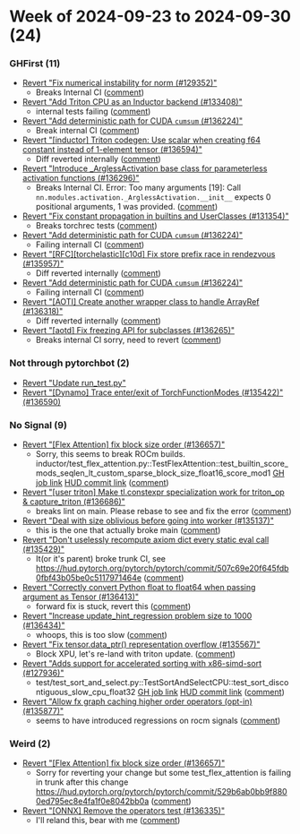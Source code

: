 # Week of 2024-09-23 to 2024-09-30 (24)

### GHFirst (11)

- [Revert "Fix numerical instability for norm (#129352)"](https://github.com/pytorch/pytorch/commit/f21b471978266489f1b243660f73e7cd0252bb22)
  - Breaks Internal CI ([comment](https://github.com/pytorch/pytorch/pull/129352#issuecomment-2379989485))
- [Revert "Add Triton CPU as an Inductor backend (#133408)"](https://github.com/pytorch/pytorch/commit/36428f91e969dd27c6f2aa2665da3e5180ba4deb)
  - internal tests failing ([comment](https://github.com/pytorch/pytorch/pull/133408#issuecomment-2379692517))
- [Revert "Add deterministic path for CUDA `cumsum` (#136224)"](https://github.com/pytorch/pytorch/commit/e9d2765ec8f04be38867add5774c031ad1a0798d)
  - Break internal CI ([comment](https://github.com/pytorch/pytorch/pull/136224#issuecomment-2379214226))
- [Revert "[inductor] Triton codegen: Use scalar when creating f64 constant instead of 1-element tensor (#136594)"](https://github.com/pytorch/pytorch/commit/5eb68d565fab476f901939a25f774d5b71f40386)
  - Diff reverted internally ([comment](https://github.com/pytorch/pytorch/pull/136594#issuecomment-2378358302))
- [Revert "Introduce _ArglessActivation base class for parameterless activation functions (#136296)"](https://github.com/pytorch/pytorch/commit/d5e4a20c171441459e96cbbd0f99bdfe0d8f0e88)
  - Breaks Internal CI. Error: Too many arguments [19]: Call `nn.modules.activation._ArglessActivation.__init__` expects 0 positional arguments, 1 was provided. ([comment](https://github.com/pytorch/pytorch/pull/136296#issuecomment-2377091280))
- [Revert "Fix constant propagation in builtins and UserClasses (#131354)"](https://github.com/pytorch/pytorch/commit/9223c16208bdb7055523d855a79cbce5d186bc5b)
  - Breaks torchrec tests ([comment](https://github.com/pytorch/pytorch/pull/131354#issuecomment-2375417145))
- [Revert "Add deterministic path for CUDA `cumsum` (#136224)"](https://github.com/pytorch/pytorch/commit/e3b89ca1242796666c522115dfb937d9ec528297)
  - Failing internall CI ([comment](https://github.com/pytorch/pytorch/pull/136224#issuecomment-2374201626))
- [Revert "[RFC][torchelastic][c10d] Fix store prefix race in rendezvous (#135957)"](https://github.com/pytorch/pytorch/commit/706eda5cd860fd654a250e107ad93facf66c5557)
  - Diff reverted internally ([comment](https://github.com/pytorch/pytorch/pull/135957#issuecomment-2372493186))
- [Revert "Add deterministic path for CUDA `cumsum` (#136224)"](https://github.com/pytorch/pytorch/commit/fd182b90a74918d60d598383dcdc4af7c6dc73b7)
  - Failing internall CI ([comment](https://github.com/pytorch/pytorch/pull/136224#issuecomment-2369244135))
- [Revert "[AOTI] Create another wrapper class to handle ArrayRef (#136318)"](https://github.com/pytorch/pytorch/commit/274883083d99511d33a6b75af40c99f7613fe40d)
  - Diff reverted internally ([comment](https://github.com/pytorch/pytorch/pull/136318#issuecomment-2368957264))
- [Revert "[aotd] Fix freezing API for subclasses (#136265)"](https://github.com/pytorch/pytorch/commit/df6a8fa1eb9f989f5bf59415ded0f7caa0b8ed49)
  - Breaks internal CI sorry, need to revert ([comment](https://github.com/pytorch/pytorch/pull/136265#issuecomment-2368772574))

### Not through pytorchbot (2)

- [Revert "Update run_test.py"](https://github.com/pytorch/pytorch/commit/a619ced5ed9d034b756850a07732f15c36e60a98)
- [Revert "[Dynamo] Trace enter/exit of TorchFunctionModes (#135422)" (#136590)](https://github.com/pytorch/pytorch/commit/289df45cee05edb0872b0df0f8a93c8d1dd5b5ca)

### No Signal (9)

- [Revert "[Flex Attention] fix block size order (#136657)"](https://github.com/pytorch/pytorch/commit/f7ab0e99893cb06d933c22de3e55720b1ac2176b)
  - Sorry, this seems to break ROCm builds. inductor/test_flex_attention.py::TestFlexAttention::test_builtin_score_mods_seqlen_lt_custom_sparse_block_size_float16_score_mod1 [GH job link](https://github.com/pytorch/pytorch/actions/runs/11069782242/job/30759299713) [HUD commit link](https://hud.pytorch.org/pytorch/pytorch/commit/b42f1e3641314c8dc369255b850450acddf3477c) ([comment](https://github.com/pytorch/pytorch/pull/136657#issuecomment-2380031525))
- [Revert "[user triton] Make tl.constexpr specialization work for triton_op & capture_triton (#136686)"](https://github.com/pytorch/pytorch/commit/287dc3639553731ab150592fbb31f95dbb5c593e)
  - breaks lint on main. Please rebase to see and fix the error ([comment](https://github.com/pytorch/pytorch/pull/136686#issuecomment-2379830921))
- [Revert "Deal with size oblivious before going into worker (#135137)"](https://github.com/pytorch/pytorch/commit/de159f0c8d4511041fb2ff9d75fa5d45192bfca1)
  - this is the one that actually broke main ([comment](https://github.com/pytorch/pytorch/pull/135137#issuecomment-2379438566))
- [Revert "Don't uselessly recompute axiom dict every static eval call (#135429)"](https://github.com/pytorch/pytorch/commit/e5228a77712138291521e08bd521e6ae9ad5ba2c)
  - It(or it's parent) broke trunk CI, see https://hud.pytorch.org/pytorch/pytorch/commit/507c69e20f645fdb0fbf43b05be0c5117971464e ([comment](https://github.com/pytorch/pytorch/pull/135429#issuecomment-2379422971))
- [Revert "Correctly convert Python float to float64 when passing argument as Tensor (#136413)"](https://github.com/pytorch/pytorch/commit/0133fbcfe71963be5288e7d848e39817f2ca07f4)
  - forward fix is stuck, revert this ([comment](https://github.com/pytorch/pytorch/pull/136413#issuecomment-2372404873))
- [Revert "Increase update_hint_regression problem size to 1000 (#136434)"](https://github.com/pytorch/pytorch/commit/064093a4d6766a7e55e7a9006c5fe39c2189399f)
  - whoops, this is too slow ([comment](https://github.com/pytorch/pytorch/pull/136434#issuecomment-2371847842))
- [Revert "Fix tensor.data_ptr() representation overflow (#135567)"](https://github.com/pytorch/pytorch/commit/538ee7bf600fcda19b7d720f6c91864c475c0673)
  - Block XPU, let's re-land with triton update. ([comment](https://github.com/pytorch/pytorch/pull/135567#issuecomment-2371200549))
- [Revert "Adds support for accelerated sorting with x86-simd-sort (#127936)"](https://github.com/pytorch/pytorch/commit/0e19522122b0d1aa36ac4eceb53d1d5d2cf1caf9)
  - test/test_sort_and_select.py::TestSortAndSelectCPU::test_sort_discontiguous_slow_cpu_float32 [GH job link](https://github.com/pytorch/pytorch/actions/runs/10994904767/job/30525578456) [HUD commit link](https://hud.pytorch.org/pytorch/pytorch/commit/239a9ad65eebf93dcf9bb108a5129d4160b12c86) ([comment](https://github.com/pytorch/pytorch/pull/127936#issuecomment-2368522316))
- [Revert "Allow fx graph caching higher order operators (opt-in) (#135877)"](https://github.com/pytorch/pytorch/commit/e9bfbf78d5d89df1ec59cb82d7f78b85f9014a98)
  - seems to have introduced regressions on rocm signals ([comment](https://github.com/pytorch/pytorch/pull/135877#issuecomment-2367616653))

### Weird (2)

- [Revert "[Flex Attention] fix block size order (#136657)"](https://github.com/pytorch/pytorch/commit/b408591b5380d6b856e0a4ce32cf386c56660c54)
  - Sorry for reverting your change but some test_flex_attention is failing in trunk after this change https://hud.pytorch.org/pytorch/pytorch/commit/529b6ab0bb9f8800ed795ec8e4fa1f0e8042bb0a ([comment](https://github.com/pytorch/pytorch/pull/136657#issuecomment-2375824802))
- [Revert "[ONNX] Remove the operators test (#136335)"](https://github.com/pytorch/pytorch/commit/5171b0e3c6ee43c27c0360672cb8b642d52d0410)
  - I'll reland this, bear with me ([comment](https://github.com/pytorch/pytorch/pull/136335#issuecomment-2374183435))
